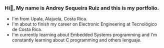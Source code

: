 ### Hi👋, My name is Andrey Sequeira Ruiz and this is my portfolio.
- I'm from Upala, Alajuela, Costa Rica.
- I'm about to finish my career on Electronic Engineering at Tecnológico de Costa Rica.
- I'm currently learning about Embedded Systems programming and I'm constantly learning about C programming and others lenguaje.

<!---
andrey-08/andrey-08 is a ✨ special ✨ repository because its `README.md` (this file) appears on your GitHub profile.
You can click the Preview link to take a look at your changes.
--->

